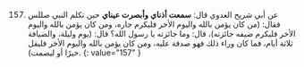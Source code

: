 157. عن أبي شريح العدوي قال: **سمعت أذناي** **وأبصرت عيناي** حين تكلم النبي صللس فقال: (من كان يؤمن بالله واليوم الأخر فليكرم جاره، ومن كان يؤمن بالله واليوم الأخر فليكرم ضيفه جائزته)، قال: وما جائزته يا رسول الله؟ قال: (يوم وليلة، والضيافة ثلاثة أيام، فما كان وراء ذلك فهو صدقة عليه، ومن كان يؤمن بالله واليوم الأخر فليقل خيرًا أو ليصمت).
{: value="157" }
